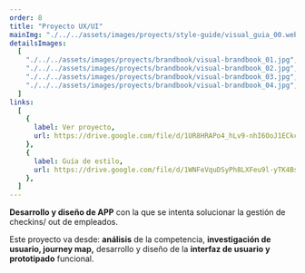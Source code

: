 ```yaml
---
order: 8
title: "Proyecto UX/UI"
mainImg: "./../../assets/images/proyects/style-guide/visual_guia_00.webp"
detailsImages:
  [
    "./../../assets/images/proyects/brandbook/visual-brandbook_01.jpg",
    "./../../assets/images/proyects/brandbook/visual-brandbook_02.jpg",
    "./../../assets/images/proyects/brandbook/visual-brandbook_03.jpg",
    "./../../assets/images/proyects/brandbook/visual-brandbook_04.jpg",
  ]
links:
  [
    {
      label: Ver proyecto,
      url: https://drive.google.com/file/d/1UR8HRAPo4_hLv9-nhI6OoJ1ECkcsT8DE/view?usp=share_link,
    },
    {
      label: Guía de estilo,
      url: https://drive.google.com/file/d/1WNFeVquDSyPh8LXFeu9l-yTK4BswAG8U/view?usp=share_link,
    },
  ]
---
```


**Desarrollo y diseño de APP** con la que se intenta solucionar la gestión de checkins/ out de empleados.

Este proyecto va desde: **análisis** de la competencia, **investigación de usuario, journey map,** desarrollo y diseño de la **interfaz de usuario y prototipado** funcional.
